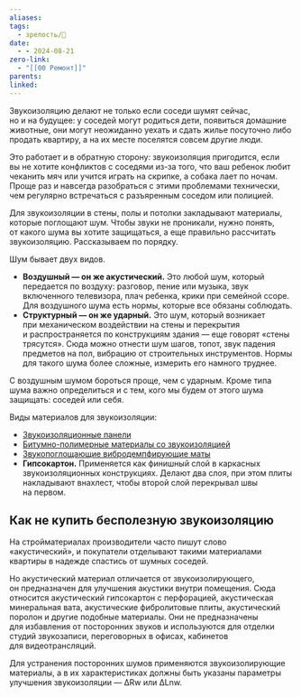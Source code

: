 ```yaml
---
aliases: 
tags:
  - зрелость/🌱
date:
  - - 2024-08-21
zero-link:
  - "[[00 Ремонт]]"
parents: 
linked:
---
```

Звукоизоляцию делают не только если соседи шумят сейчас, но и на будущее: у соседей могут родиться дети, появиться домашние животные, они могут неожиданно уехать и сдать жилье посуточно либо продать квартиру, а на их месте поселятся совсем другие люди.

Это работает и в обратную сторону: звукоизоляция пригодится, если вы не хотите конфликтов с соседями из-за того, что ваш ребенок любит чеканить мяч или учится играть на скрипке, а собака лает по ночам. Проще раз и навсегда разобраться с этими проблемами технически, чем регулярно встречаться с разъяренным соседом или полицией.

Для звукоизоляции в стены, полы и потолки закладывают материалы, которые поглощают шум. Чтобы звуки не проникали, нужно понять, от какого шума вы хотите защищаться, а еще правильно рассчитать звукоизоляцию. Рассказываем по порядку.

Шум бывает двух видов.
- **Воздушный — он же акустический.** Это любой шум, который передается по воздуху: разговор, пение или музыка, звук включенного телевизора, плач ребенка, крики при семейной ссоре. Для воздушного шума есть нормы, которые все обязаны соблюдать.
- **Структурный — он же ударный.** Это шум, который возникает при механическом воздействии на стены и перекрытия и распространяется по конструкциям здания — еще говорят «стены трясутся». Сюда можно отнести шум шагов, топот, звук падения предметов на пол, вибрацию от строительных инструментов. Нормы для такого шума более сложные, измерить его намного труднее.

С воздушным шумом бороться проще, чем с ударным. Кроме типа шума важно определиться и с тем, кого мы будем от этого шума защищать: соседей или себя.

Виды материалов для звукоизоляции:
- [Звукоизоляционные панели](Звукоизоляционные%20панели.md)
- [Битумно-полимерные материалы со звукоизоляцией](Битумно-полимерные%20материалы%20со%20звукоизоляцией.md)
- [Звукопоглощающие вибродемпфирующие маты](Звукопоглощающие%20вибродемпфирующие%20маты.md)
- **Гипсокартон.** Применяется как финишный слой в каркасных звукоизоляционных конструкциях. Делают два слоя, при этом плиты накладывают внахлест, чтобы второй слой перекрывал швы на первом.

## Как не купить бесполезную звукоизоляцию
На стройматериалах производители часто пишут слово «акустический», и покупатели отделывают такими материалами квартиры в надежде спастись от шумных соседей.

Но акустический материал отличается от звукоизолирующего, он предназначен для улучшения акустики внутри помещения. Сюда относится акустический гипсокартон с перфорацией, акустическая минеральная вата, акустические фибролитовые плиты, акустический поролон и другие подобные материалы. Они не предназначены для избавления от посторонних звуков и используются для отделки студий звукозаписи, переговорных в офисах, кабинетов для видеотрансляций.

Для устранения посторонних шумов применяются звукоизолирующие материалы, а в их характеристиках должны быть указаны параметры улучшения звукоизоляции — ΔRw или ΔLnw.